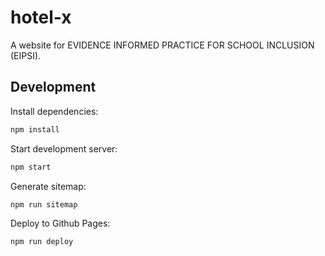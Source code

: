# hotel-x

A website for EVIDENCE INFORMED PRACTICE FOR SCHOOL INCLUSION (EIPSI).

## Development

Install dependencies:

```sh
npm install
```

Start development server:

```sh
npm start
```

Generate sitemap:

```sh
npm run sitemap
```

Deploy to Github Pages:

```sh
npm run deploy
```
